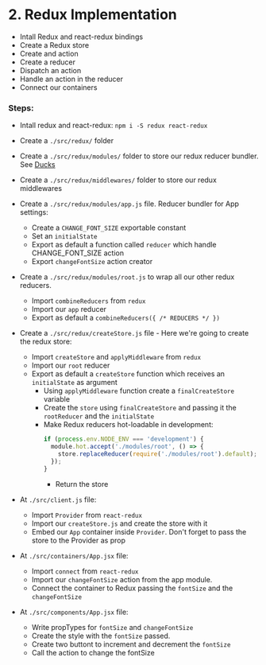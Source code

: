 # 2. Redux Implementation

  * Intall Redux and react-redux bindings
  * Create a Redux store
  * Create and action
  * Create a reducer
  * Dispatch an action
  * Handle an action in the reducer
  * Connect our containers
  
  
### Steps:

  * Intall redux and react-redux: `npm i -S redux react-redux`
  
  * Create a `./src/redux/` folder
  
  * Create a `./src/redux/modules/` folder to store our redux reducer bundler. See [Ducks](https://github.com/erikras/ducks-modular-redux)
  
  * Create a `./src/redux/middlewares/` folder to store our redux middlewares
    
  * Create a `./src/redux/modules/app.js` file. Reducer bundler for App settings:
    * Create a `CHANGE_FONT_SIZE` exportable constant
    * Set an `initialState`
    * Export as default a function called `reducer` which handle CHANGE_FONT_SIZE action
    * Export `changeFontSize` action creator
    
  * Create a `./src/redux/modules/root.js` to wrap all our other redux reducers.
    * Import `combineReducers` from `redux`
    * Import our `app` reducer
    * Export as default a `combineReducers({ /* REDUCERS */ })`
    
  * Create a `./src/redux/createStore.js` file - Here we're going to create the redux store:
    * Import `createStore` and `applyMiddleware` from `redux`
    * Import our `root` reducer
    * Export as default a `createStore` function which receives an `initialState` as argument
      * Using `applyMiddleware` function create a `finalCreateStore` variable
      * Create the `store` using `finalCreateStore` and passing it the `rootReducer` and the `initialState`
      * Make Redux reducers hot-loadable in development:
        ```javascript
        if (process.env.NODE_ENV === 'development') {
          module.hot.accept('./modules/root', () => {
            store.replaceReducer(require('./modules/root').default);
          });
        }
        ```
        * Return the store
        
  * At `./src/client.js` file:
    * Import `Provider` from `react-redux`
    * Import our `createStore.js` and create the store with it
    * Embed our `App` container inside `Provider`. Don't forget to pass the store to the Provider as prop
      
  * At `./src/containers/App.jsx` file:
    * Import `connect` from `react-redux`
    * Import our `changeFontSize` action from the app module.
    * Connect the container to Redux passing the `fontSize` and the `changeFontSize`
    
  * At `./src/components/App.jsx` file:
    * Write propTypes for `fontSize` and `changeFontSize`
    * Create the style with the `fontSize` passed.
    * Create two buttont to increment and decrement the `fontSize`
    * Call the action to change the fontSize
        
  
   
